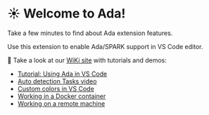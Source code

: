 # ☀ Welcome to Ada!

Take a few minutes to find about Ada extension features.

Use this extension to enable Ada/SPARK support in VS Code editor.

📖 Take a look at our [WiKi site](https://github.com/AdaCore/ada_language_server/wiki) with tutorials and demos:
* [Tutorial: Using Ada in VS Code](https://github.com/AdaCore/ada_language_server/wiki/Getting-Started)
* [Auto detection Tasks video](https://github.com/AdaCore/ada_language_server/wiki/auto_detected_tasks.mp4)
* [Custom colors in VS Code](https://github.com/AdaCore/ada_language_server/wiki/Custom-colors-in-VS-Code)
* [Working in a Docker container](https://github.com/AdaCore/ada_language_server/tree/master/integration/vscode/Code%20Samples/docker)
* [Working on a remote machine](https://github.com/AdaCore/ada_language_server/wiki/Working-on-a-remote-machine)

